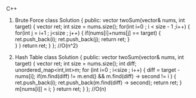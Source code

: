 C++

1) Brute Force
class Solution {
public:
    vector<int> twoSum(vector<int>& nums, int target) {
        vector<int> ret;
        int size = nums.size();
        for(int i=0 ; i < size - 1 ;i++)
        {
            for(int j = i+1 ; j<size ; j++)
            {
                if(nums[i]+nums[j] == target)
                {
                    ret.push_back(i);
                    ret.push_back(j);
                    return ret;
                }   
            }
        }
        return ret;
    }
}; //O(n^2)

2) Hash Table
class Solution {
public:
    vector<int> twoSum(vector<int>& nums, int target) {
        vector<int> ret;
        int size = nums.size();
        int diff;
        unordered_map<int,int>m;
        for (int i=0 ; i<size ; i++)
        {
            diff = target - nums[i];
            if(m.find(diff) != m.end() && m.find(diff) -> second != i )
            {
                ret.push_back(i);
                ret.push_back(m.find(diff) -> second);
                return ret;
            }
            m[nums[i]] = i;
        }
        return ret;
    }
}; //O(n)
